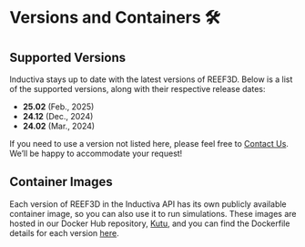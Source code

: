 # Versions and Containers 🛠️

## Supported Versions
Inductiva stays up to date with the latest versions of REEF3D. Below is a list of the supported versions, along with their respective release dates:

- **25.02** (Feb., 2025)
- **24.12** (Dec., 2024)
- **24.02** (Mar., 2024)

If you need to use a version not listed here, please feel free to [Contact Us](mailto:support@inductiva.ai).
We’ll be happy to accommodate your request!

## Container Images
Each version of REEF3D in the Inductiva API has its own publicly available container image, 
so you can also use it to run simulations. These images are hosted in our Docker Hub repository, 
[Kutu](https://hub.docker.com/r/inductiva/kutu/tags?name=reef3d), and you can find the 
Dockerfile details for each version [here](https://github.com/inductiva/kutu/tree/main/simulators/reef3d).